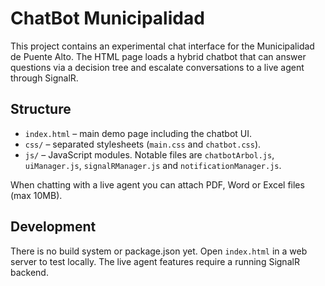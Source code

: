 # ChatBot Municipalidad

This project contains an experimental chat interface for the Municipalidad de Puente Alto. The HTML page loads a hybrid chatbot that can answer questions via a decision tree and escalate conversations to a live agent through SignalR.

## Structure
- `index.html` – main demo page including the chatbot UI.
- `css/` – separated stylesheets (`main.css` and `chatbot.css`).
- `js/` – JavaScript modules. Notable files are `chatbotArbol.js`, `uiManager.js`, `signalRManager.js` and `notificationManager.js`.

When chatting with a live agent you can attach PDF, Word or Excel files (max 10MB).

## Development
There is no build system or package.json yet. Open `index.html` in a web server to test locally. The live agent features require a running SignalR backend.
